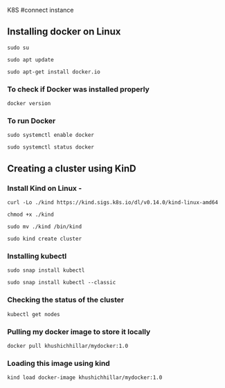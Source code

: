 K8S
#connect instance
## Installing docker on Linux

    sudo su

    sudo apt update

    sudo apt-get install docker.io

### To check if Docker was installed properly 

    docker version
### To run Docker

    sudo systemctl enable docker

    sudo systemctl status docker

## Creating a cluster using KinD
### Install Kind on Linux - 

    curl -Lo ./kind https://kind.sigs.k8s.io/dl/v0.14.0/kind-linux-amd64

    chmod +x ./kind

    sudo mv ./kind /bin/kind

    sudo kind create cluster
### Installing kubectl
    sudo snap install kubectl

    sudo snap install kubectl --classic

### Checking the status of the cluster
    kubectl get nodes

### Pulling my docker image to store it locally

    docker pull khushichhillar/mydocker:1.0

### Loading this image using kind
    kind load docker-image khushichhillar/mydocker:1.0

